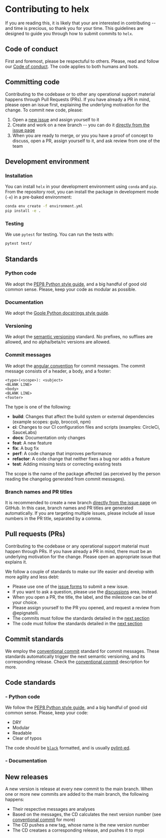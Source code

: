 # Contributing to helx
If you are reading this, it is likely that your are interested in contributing -- and time is precious, so thank you for your time.
This guidelines are designed to guide you through how to submit commits to `helx`.


## Code of conduct
First and foremost, please be respectuful to others.
Please, read and follow our [Code of conduct](https://github.com/epignatelli/helx/CODE_OF_CONDUCT.md).
The code applies to both humans and bots.


## Committing code
Contributing to the codebase or to other any operational support material happens through Pull Requests (PRs).
If you have already a PR in mind, please open an issue first, explaining the underlying motivation for the change.
To commit new code, please:
1. Open a [new issue](https://github.com/epignatelli/helx/issues/new/choose) and assign yourself to it
2. Create and work on a new branch -- you can do it [directly from the issue page](https://docs.github.com/en/issues/tracking-your-work-with-issues/creating-a-branch-for-an-issue)
3. When you are ready to merge, or you you have a proof of concept to discuss, open a PR, assign yourself to it, and ask review from one of the team


## Development environment

### Installation
You can install `helx` in your development environment using `conda` and `pip`.
From the repository root, you can install the package in development mode (`-e`) in a pre-baked environment:
```bash
conda env create -f environment.yml
pip install -e .
```

### Testing
We use `pytest` for testing.
You can run the tests with:
```bash
pytest test/
```

## Standards
### Python code
We adopt the [PEP8 Python style guide](https://peps.python.org/pep-0008/), and a big handful of good old common sense.
Please, keep your code as modular as possible.

### Documentation
We adopt the [Goole Python docstrings style guide](https://google.github.io/styleguide/pyguide.html#38-comments-and-docstrings).

### Versioning
We adopt the [semantic versioning](https://semver.org/) standard.
No prefixes, no suffixes are allowed, and no alpha/beta/rc versions are allowed.

### Commit messages
We adopt the [angular convention](https://github.com/angular/angular/blob/68a6a07/CONTRIBUTING.md#commit) for commit messages.
The commit message consists of a header, a body, and a footer:
```
<type>(<scope>): <subject>
<BLANK LINE>
<body>
<BLANK LINE>
<footer>
```
The type is one of the following:
* **build**: Changes that affect the build system or external dependencies (example scopes: gulp, broccoli, npm)
* **ci**: Changes to our CI configuration files and scripts (examples: CircleCi, SauceLabs)
* **docs**: Documentation only changes
* **feat**: A new feature
* **fix**: A bug fix
* **perf**: A code change that improves performance
* **refactor**: A code change that neither fixes a bug nor adds a feature
* **test**: Adding missing tests or correcting existing tests

The scope is the name of the package affected (as perceived by the person reading the changelog generated from commit messages).

### Branch names and PR titles
It is recommended to create a new branch [directly from the issue page](https://docs.github.com/en/issues/tracking-your-work-with-issues/creating-a-branch-for-an-issue) on GitHub.
In this case, branch names and PR titles are generated automatically.
If you are targeting multiple issues, please include all issue numbers in the PR title, separated by a comma.


## Pull requests (PRs)
Contributing to the codebase or any operational support material must happen through PRs.
If you have already a PR in mind, there must be an underlying motivation for the change.
Please open an appropriate issue that explains it.

We follow a couple of standards to make our life easier and develop with more agility and less debt:
- Please use one of the [issue forms]() to submit a new issue.
- If you want to ask a question, please use the [discussions]() area, instead.
- When you open a PR, the title, the label, and the milestone can be of your choice.
- Please assign yourself to the PR you opened, and request a review from @epignatelli.
- The commits must follow the standards detailed in the [next section](./#Commit-standards)
- The code must follow the standards detailed in the [next section](./#Code-standards)


## Commit standards
We employ the [conventional commit](https://github.com/conventional-changelog/commitlint/tree/master/%40commitlint/config-conventional) standard for commit messages.
These standards automatically trigger the next semantic versioning, and its corresponding release.
Check the [conventional commit](https://www.conventionalcommits.org/en/v1.0.0/#how-does-this-relate-to-semver) description for more.


## Code standards
### - Python code
We follow the [PEP8 Python style guide](https://peps.python.org/pep-0008/), and a big handful of good old common sense.
Please, keep your code:
- DRY
- Modular
- Readable
- Clear of typos

The code should be [`black`](https://github.com/psf/black) formatted, and is usually [pylint-ed](https://pypi.org/project/pylint/).


### - Documentation


## New releases
A new version is release at every new commit to the main branch.
When one or more new commits are added to the main branch, the following happens:
- Their respective messages are analyses
- Based on the messages, the CD calculates the next version number (see [conventional commit](https://www.conventionalcommits.org/en/v1.0.0/#how-does-this-relate-to-semver) for more)
- The CD pushes a new tag, whose name is the new version number
- The CD creataes a corresponding release, and pushes it to mypi
